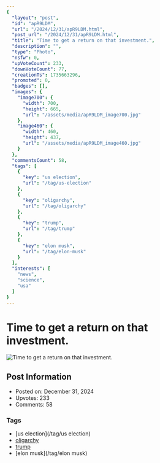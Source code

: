 ```yaml
---
{
  "layout": "post",
  "id": "apR9LDM",
  "url": "/2024/12/31/apR9LDM.html",
  "post_url": "/2024/12/31/apR9LDM.html",
  "title": "Time to get a return on that investment.",
  "description": "",
  "type": "Photo",
  "nsfw": 0,
  "upVoteCount": 233,
  "downVoteCount": 77,
  "creationTs": 1735663296,
  "promoted": 0,
  "badges": [],
  "images": {
    "image700": {
      "width": 700,
      "height": 665,
      "url": "/assets/media/apR9LDM_image700.jpg"
    },
    "image460": {
      "width": 460,
      "height": 437,
      "url": "/assets/media/apR9LDM_image460.jpg"
    }
  },
  "commentsCount": 58,
  "tags": [
    {
      "key": "us election",
      "url": "/tag/us-election"
    },
    {
      "key": "oligarchy",
      "url": "/tag/oligarchy"
    },
    {
      "key": "trump",
      "url": "/tag/trump"
    },
    {
      "key": "elon musk",
      "url": "/tag/elon-musk"
    }
  ],
  "interests": [
    "news",
    "science",
    "usa"
  ]
}
---
```


# Time to get a return on that investment.

![Time to get a return on that investment.](/assets/media/apR9LDM_image700.jpg)

## Post Information

- Posted on: December 31, 2024
- Upvotes: 233
- Comments: 58

### Tags

- [us election](/tag/us election)
- [oligarchy](/tag/oligarchy)
- [trump](/tag/trump)
- [elon musk](/tag/elon musk)
